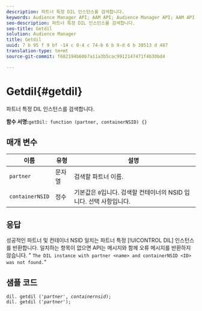 ```yaml
---
description: 파트너 특정 DIL 인스턴스를 검색합니다.
keywords: Audience Manager API; AAM API; Audience Manager API; AAM API
seo-description: 파트너 특정 DIL 인스턴스를 검색합니다.
seo-title: Getdil
solution: Audience Manager
title: Getdil
uuid: 7 b 95 f 9 bf -14 c 0-4 c 74-b 6 b 9-d 6 b 38513 d 487
translation-type: tm+mt
source-git-commit: f682194b60b7a11a3b5cac9912147471f4b30bd4

---
```



# Getdil{#getdil}

파트너 특정 DIL 인스턴스를 검색합니다.

**함수 서명:**`getDil: function (partner, containerNSID) {}`

<!-- r_dil_get_dil.xml -->

## 매개 변수

| 이름 | 유형 | 설명 |
|---|---|---|
| `partner` | 문자열 | 검색할 파트너 이름. |
| `containerNSID` | 정수 | 기본값은 `0`입니다. 검색할 컨테이너의 NSID 입니다. 선택 사항입니다. |

## 응답

성공적인 파트너 및 컨테이너 NSID 일치는 파트너 특정 [!UICONTROL DIL] 인스턴스를 반환합니다. 일치하는 항목이 없으면 API는 메시지와 함께 오류 메시지를 반환하지 않습니다. " `The DIL instance with partner <name> and containerNSID <ID> was not found.`"

## 샘플 코드

<pre class="java"><code>dil. getdil ('<i>partner</i>', <i>containernsid</i>); 
dil. getdil ('<i>partner</i>');</code></pre>
